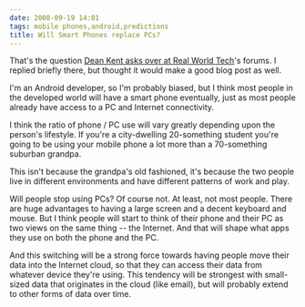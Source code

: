 ```yaml
---
date: 2008-09-19 14:01
tags: mobile phones,android,predictions
title: Will Smart Phones replace PCs?
---
```


That's the question
[Dean Kent asks over at Real World Tech](http://www.realworldtech.com/forums/index.cfm?action=detail&id=93355&threadid=93355&roomid=2)'s
forums. I replied briefly there, but thought it would make a good blog post as
well.

I'm an Android developer, so I'm probably biased, but I think most people in
the developed world will have a smart phone eventually, just as most people
already have access to a PC and Internet connectivity.

I think the ratio of phone / PC use will vary greatly depending upon the
person's lifestyle. If you're a city-dwelling 20-something student you're
going to be using your mobile phone a lot more than a 70-something suburban
grandpa.

This isn't because the grandpa's old fashioned, it's because the two people
live in different environments and have different patterns of work and play.

Will people stop using PCs? Of course not. At least, not most people. There
are huge advantages to having a large screen and a decent keyboard and mouse.
But I think people will start to think of their phone and their PC as two
views on the same thing -- the Internet. And that will shape what apps they
use on both the phone and the PC.

And this switching will be a strong force
towards having people move their data into the Internet cloud, so that they
can access their data from whatever device they're using. This tendency will
be strongest with small-sized data that originates in the cloud (like email),
but will probably extend to other forms of data over time.
